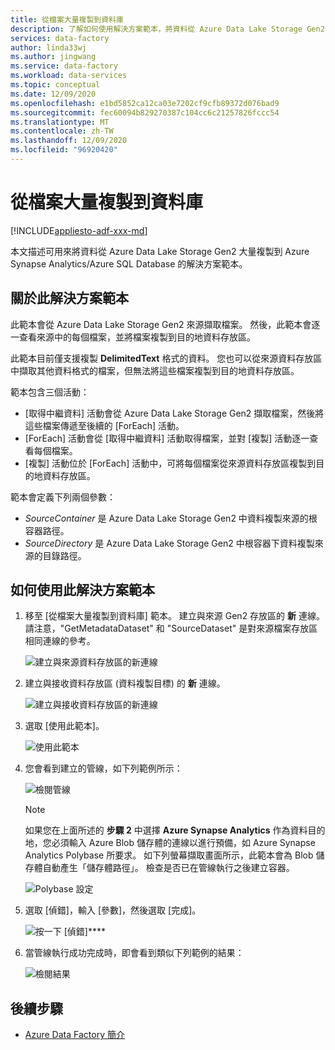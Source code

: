 ```yaml
---
title: 從檔案大量複製到資料庫
description: 了解如何使用解決方案範本，將資料從 Azure Data Lake Storage Gen2 大量複製到 Azure Synapse Analytics/Azure SQL Database。
services: data-factory
author: linda33wj
ms.author: jingwang
ms.service: data-factory
ms.workload: data-services
ms.topic: conceptual
ms.date: 12/09/2020
ms.openlocfilehash: e1bd5852ca12ca03e7202cf9cfb89372d076bad9
ms.sourcegitcommit: fec60094b829270387c104cc6c21257826fccc54
ms.translationtype: MT
ms.contentlocale: zh-TW
ms.lasthandoff: 12/09/2020
ms.locfileid: "96920420"
---
```

# <a name="bulk-copy-from-files-to-database"></a>從檔案大量複製到資料庫

[!INCLUDE[appliesto-adf-xxx-md](includes/appliesto-adf-xxx-md.md)]

本文描述可用來將資料從 Azure Data Lake Storage Gen2 大量複製到 Azure Synapse Analytics/Azure SQL Database 的解決方案範本。

## <a name="about-this-solution-template"></a>關於此解決方案範本

此範本會從 Azure Data Lake Storage Gen2 來源擷取檔案。 然後，此範本會逐一查看來源中的每個檔案，並將檔案複製到目的地資料存放區。 

此範本目前僅支援複製 **DelimitedText** 格式的資料。 您也可以從來源資料存放區中擷取其他資料格式的檔案，但無法將這些檔案複製到目的地資料存放區。  

範本包含三個活動：
- [取得中繼資料] 活動會從 Azure Data Lake Storage Gen2 擷取檔案，然後將這些檔案傳遞至後續的 [ForEach] 活動。
- [ForEach] 活動會從 [取得中繼資料] 活動取得檔案，並對 [複製] 活動逐一查看每個檔案。
- [複製] 活動位於 [ForEach] 活動中，可將每個檔案從來源資料存放區複製到目的地資料存放區。

範本會定義下列兩個參數：
- *SourceContainer* 是 Azure Data Lake Storage Gen2 中資料複製來源的根容器路徑。 
- *SourceDirectory* 是 Azure Data Lake Storage Gen2 中根容器下資料複製來源的目錄路徑。

## <a name="how-to-use-this-solution-template"></a>如何使用此解決方案範本

1. 移至 [從檔案大量複製到資料庫] 範本。 建立與來源 Gen2 存放區的 **新** 連線。 請注意，"GetMetadataDataset" 和 "SourceDataset" 是對來源檔案存放區相同連線的參考。

    ![建立與來源資料存放區的新連線](media/solution-template-bulk-copy-from-files-to-database/source-connection.png)

2. 建立與接收資料存放區 (資料複製目標) 的 **新** 連線。

    ![建立與接收資料存放區的新連線](media/solution-template-bulk-copy-from-files-to-database/destination-connection.png)
    
3. 選取 [使用此範本]。

    ![使用此範本](media/solution-template-bulk-copy-from-files-to-database/use-template.png)
    
4. 您會看到建立的管線，如下列範例所示：

    ![檢閱管線](media/solution-template-bulk-copy-from-files-to-database/new-pipeline.png)

    > [!NOTE]
    > 如果您在上面所述的 **步驟 2** 中選擇 **Azure Synapse Analytics** 作為資料目的地，您必須輸入 Azure Blob 儲存體的連線以進行預備，如 Azure Synapse Analytics Polybase 所要求。 如下列螢幕擷取畫面所示，此範本會為 Blob 儲存體自動產生「儲存體路徑」。 檢查是否已在管線執行之後建立容器。
        
    ![Polybase 設定](media/solution-template-bulk-copy-from-files-to-database/staging-account.png)

5. 選取 [偵錯]，輸入 [參數]，然後選取 [完成]。

    ![按一下 [偵錯]****](media/solution-template-bulk-copy-from-files-to-database/debug-run.png)

6. 當管線執行成功完成時，即會看到類似下列範例的結果：

    ![檢閱結果](media/solution-template-bulk-copy-from-files-to-database/run-succeeded.png)

       
## <a name="next-steps"></a>後續步驟

- [Azure Data Factory 簡介](introduction.md)